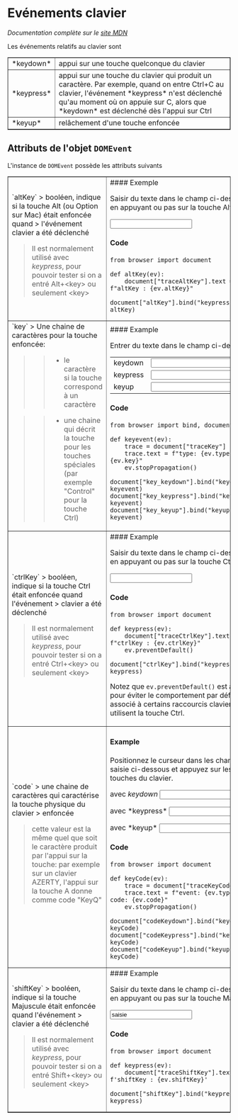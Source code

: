 Evénements clavier
==================

_Documentation complète sur le [site MDN](https://developer.mozilla.org/fr/docs/Web/API/KeyboardEvent)_

Les événements relatifs au clavier sont

<table cellpadding=3 border=1>

<tr>
<td>*keydown*</td><td>appui sur une touche quelconque du clavier</td>
</tr>

<tr><td>*keypress*</td><td>appui sur une touche du clavier qui produit un
caractère. Par exemple, quand on entre Ctrl+C au clavier, l'événement
*keypress* n'est déclenché qu'au moment où on appuie sur C, alors que
*keydown* est déclenché dès l'appui sur Ctrl
</td>
</tr>

<tr><td>*keyup*</td><td>relâchement d'une touche enfoncée</td></tr>

</table>

Attributs de l'objet `DOMEvent`
-------------------------------

L'instance de `DOMEvent` possède les attributs suivants

<table border=1 cellpadding=5>

<tr>
<td>
`altKey`
> booléen, indique si la touche Alt (ou Option sur Mac) était enfoncée quand
> l'événement clavier a été déclenché

> Il est normalement utilisé avec *keypress*, pour pouvoir tester si on a
> entré Alt+&lt;key&gt; ou seulement &lt;key&gt;
</td>
<td>
#### Exemple

Saisir du texte dans le champ ci-dessous, en appuyant ou pas sur la touche Alt

<p><input id="altKey" autocomplete="off">&nbsp;<span id="traceAltKey">&nbsp;</span>

#### Code

```exec_on_load
from browser import document

def altKey(ev):
    document["traceAltKey"].text = f"altKey : {ev.altKey}"

document["altKey"].bind("keypress", altKey)
```
</td>
</tr>

<tr>
<td>
`key`
> Une chaine de caractères pour la touche enfoncée:

>> - le caractère si la touche correspond à un caractère

>> - une chaine qui décrit la touche pour les touches spéciales (par exemple
>>   "Control" pour la touche Ctrl)

</td>
<td>
#### Example

Entrer du texte dans le champ ci-dessous

<table>
<tr>
<td>keydown</td>
<td><input id="key_keydown" autocomplete="off"></td>
<td rowspan="3"><span id="traceKey">&nbsp;</span></td>
</tr>
<tr>
<td>keypress</td>
<td><input id="key_keypress" autocomplete="off"></td>
</tr>
<tr>
<td>keyup</td>
<td><input id="key_keyup" autocomplete="off"></td>
</tr>
</table>

#### Code

```exec_on_load
from browser import bind, document

def keyevent(ev):
    trace = document["traceKey"]
    trace.text = f"type: {ev.type}, key: {ev.key}"
    ev.stopPropagation()

document["key_keydown"].bind("keydown", keyevent)
document["key_keypress"].bind("keypress", keyevent)
document["key_keyup"].bind("keyup", keyevent)
```
</td>

<tr>
<td>
`ctrlKey`
> booléen, indique si la touche Ctrl était enfoncée quand l'événement
> clavier a été déclenché

> Il est normalement utilisé avec *keypress*, pour pouvoir tester si on a
> entré Ctrl+&lt;key&gt; ou seulement &lt;key&gt;
</td>
<td>
#### Example

Saisir du texte dans le champ ci-dessous, en appuyant ou pas sur la touche Ctrl

<input id="ctrlKey" autocomplete="off"></input>
&nbsp;<span id="traceCtrlKey">&nbsp;</span>

#### Code

```exec_on_load
from browser import document

def keypress(ev):
    document["traceCtrlKey"].text = f"ctrlKey : {ev.ctrlKey}"
    ev.preventDefault()

document["ctrlKey"].bind("keypress", keypress)
```
Notez que `ev.preventDefault()` est appelé pour éviter le comportement par
défaut associé à certains raccourcis clavier qui utilisent la touche Ctrl.

</td>
</tr>

<tr>
<td>
`code`
> une chaine de caractères qui caractérise la touche physique du clavier
> enfoncée

> cette valeur est la même quel que soit le caractère produit par l'appui sur
> la touche: par exemple sur un clavier AZERTY, l'appui sur la touche A donne
> comme code "KeyQ"

</td>
<td>

#### Example

Positionnez le curseur dans les champs de saisie ci-dessous et appuyez sur
les touches du clavier.

avec *keydown* <input id="codeKeydown" autocomplete="off">

<p>avec *keypress* <input id="codeKeypress" autocomplete="off">
&nbsp<span id="traceKeyCode">&nbsp;</span>

<p>avec *keyup* <input id="codeKeyup" autocomplete="off">

#### Code

```exec_on_load
from browser import document

def keyCode(ev):
    trace = document["traceKeyCode"]
    trace.text = f"event: {ev.type}, code: {ev.code}"
    ev.stopPropagation()

document["codeKeydown"].bind("keydown", keyCode)
document["codeKeypress"].bind("keypress", keyCode)
document["codeKeyup"].bind("keyup", keyCode)
```
</td>
</tr>

<tr>
<td>
`shiftKey`
> booléen, indique si la touche Majuscule était enfoncée quand l'événement
> clavier a été déclenché

> Il est normalement utilisé avec *keypress*, pour pouvoir tester si on a
> entré Shift+&lt;key&gt; ou seulement &lt;key&gt;
</td>
<td>
#### Example

Saisir du texte dans le champ ci-dessous, en appuyant ou pas sur la touche
Majuscule

<input id="shiftKey" value="saisie" autocomplete="off">
&nbsp;<span id="traceShiftKey">&nbsp;</span>

#### Code

```exec_on_load
from browser import document

def keypress(ev):
    document["traceShiftKey"].text = f'shiftKey : {ev.shiftKey}'

document["shiftKey"].bind("keypress", keypress)
```
</td>
</tr>


</table>



